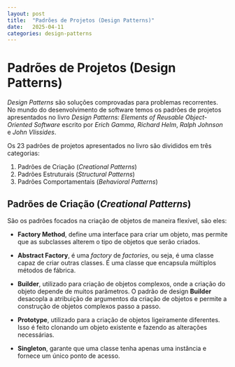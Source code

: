 ```yaml
---
layout: post
title:  "Padrões de Projetos (Design Patterns)"
date:   2025-04-11 
categories: design-patterns
---
```


# Padrões de Projetos (Design Patterns) 

*Design Patterns* são soluções comprovadas para problemas recorrentes. No
mundo do desenvolvimento de software temos os padrões de projetos apresentados
no livro *Design Patterns: Elements of Reusable Object-Oriented Software*
escrito por *Erich Gamma*, *Richard Helm*, *Ralph Johnson* e *John Vlissides*.

Os 23 padrões de projetos apresentados no livro são divididos em três categorias:

1. Padrões de Criação (*Creational Patterns*)
2. Padrões Estruturais (*Structural Patterns*)
3. Padrões Comportamentais (*Behavioral Patterns*)

## Padrões de Criação (*Creational Patterns*)

São os padrões focados na criação de objetos de maneira flexível, são eles:

* **Factory Method**, define uma interface para criar um objeto, mas permite que 
as subclasses alterem o tipo de objetos que serão criados.

* **Abstract Factory**, é uma *factory* de *factories*, ou seja, é uma classe 
capaz de criar outras classes. É uma classe que encapsula múltiplos métodos de 
fábrica.

* **Builder**, utilizado para criação de objetos complexos, onde a criação do 
objeto depende de muitos parâmetros. O padrão de design **Builder** desacopla a 
atribuição de argumentos da criação de objetos e permite a construção de objetos 
complexos passo a passo. 

* **Prototype**, utilizado para a criação de objetos ligeiramente diferentes.
Isso é feito clonando um objeto existente e fazendo as alterações necessárias.

* **Singleton**, garante que uma classe tenha apenas uma instância e fornece 
um único ponto de acesso.
